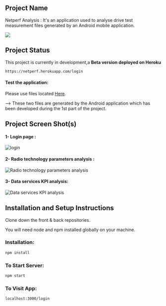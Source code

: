 ## Project Name

Netperf Analysis : It's an application used to analyse drive test measurement files generated by an Android mobile application.

<img src="https://static01.bbi.io/2Wt9Tk.gif"/>

## Project Status

This project is currently in development,a **Beta version deployed on Heroku**

```bash
https://netperf.herokuapp.com/login

```

#### Test the application: 

Please use files located [Here](https://drive.google.com/drive/folders/1fHXVR37gewyZU2D2kgGZZymaPI6xhSxU?usp=sharing).

--> These two files are generated by the Android application which has been developed during the 1st part of the project.



## Project Screen Shot(s)
#### 1- Login page :

![login](https://i.imgur.com/6MUILiv.png)

#### 2- Radio technology parameters analysis :

![Radio technology parameters analysis](https://i.imgur.com/gd3Plx7.png)

#### 3- Data services KPI analysis:


![Data services KPI analysis](https://i.imgur.com/1zvgWjT.png)

## Installation and Setup Instructions

Clone down the front & back repositories. 

You will need node and npm installed globally on your machine.

### Installation:

```bash
npm install

```

### To Start Server:

```bash
npm start
```

### To Visit App:

```bash
localhost:3000/login
```